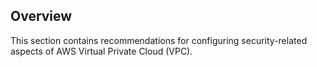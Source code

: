 ## Overview

This section contains recommendations for configuring security-related aspects of AWS Virtual Private Cloud (VPC).
